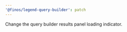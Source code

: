 ```yaml
---
'@finos/legend-query-builder': patch
---
```


Change the query builder results panel loading indicator.
